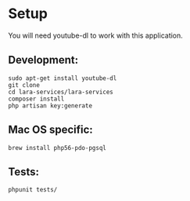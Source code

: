 # Setup
You will need youtube-dl to work with this application.
## Development:
```
sudo apt-get install youtube-dl
git clone
cd lara-services/lara-services
composer install
php artisan key:generate
```

## Mac OS specific:
```
brew install php56-pdo-pgsql
```


## Tests:
```
phpunit tests/
```
